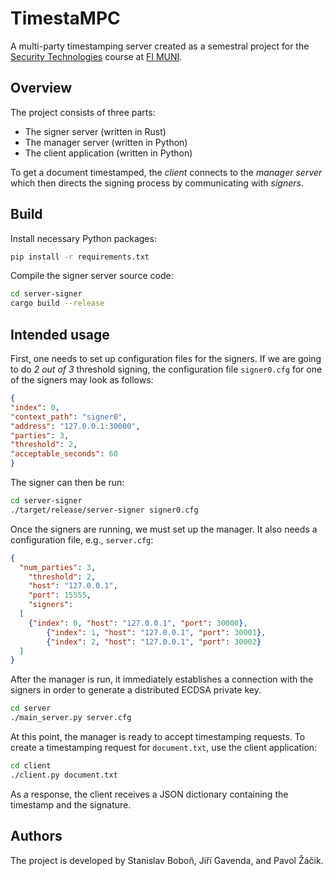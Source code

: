 # TimestaMPC
A multi-party timestamping server created as a semestral project for the
[Security Technologies](https://is.muni.cz/predmet/fi/jaro2022/PV204) course
at [FI MUNI](https://www.fi.muni.cz/).

## Overview
The project consists of three parts:
- The signer server (written in Rust)
- The manager server (written in Python)
- The client application (written in Python)

To get a document timestamped, the _client_ connects to the _manager server_
which then directs the signing process by communicating with _signers_.

## Build
Install necessary Python packages:
```bash
pip install -r requirements.txt
```
Compile the signer server source code:
```bash
cd server-signer
cargo build --release
```
## Intended usage
First, one needs to set up configuration files for the signers.
If we are going to do _2 out of 3_ threshold signing, the configuration
file `signer0.cfg` for one of the signers may look as follows:
```json
{
"index": 0,
"context_path": "signer0",
"address": "127.0.0.1:30000",
"parties": 3,
"threshold": 2,
"acceptable_seconds": 60
}
```
The signer can then be run:
```bash
cd server-signer
./target/release/server-signer signer0.cfg
```
Once the signers are running, we must set up the manager. It also needs
a configuration file, e.g., `server.cfg`:
```json
{
  "num_parties": 3,
	"threshold": 2,
	"host": "127.0.0.1",
	"port": 15555,
	"signers":
  [
    {"index": 0, "host": "127.0.0.1", "port": 30000},
		{"index": 1, "host": "127.0.0.1", "port": 30001},
		{"index": 2, "host": "127.0.0.1", "port": 30002}
  ]
}
```
After the manager is run, it immediately establishes a connection with the
signers in order to generate a distributed ECDSA private key.
```bash
cd server
./main_server.py server.cfg
```
At this point, the manager is ready to accept timestamping requests. To create
a timestamping request for `document.txt`, use the client application:
```bash
cd client
./client.py document.txt
```
As a response, the client receives a JSON dictionary containing the timestamp
and the signature.

## Authors
The project is developed by Stanislav Boboň, Jiří Gavenda, and Pavol Žáčik.

